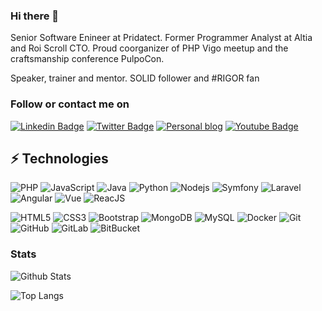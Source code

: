 ### Hi there 👋

Senior Software Enineer at Pridatect. Former Programmer Analyst at Altia and Roi Scroll CTO. Proud coorganizer of PHP Vigo meetup and the craftsmanship conference PulpoCon.

Speaker, trainer and mentor. SOLID follower and #RIGOR fan

### Follow or contact me on

[![Linkedin Badge](https://img.shields.io/badge/-Linkedin-0077B5?style=flat-square&logo=LinkedIn&logoColor=white&link=https://www.linkedin.com/in/rolandocaldas/)](https://www.linkedin.com/in/rolandocaldas/)
[![Twitter Badge](https://img.shields.io/badge/-@rolando_caldas-1DA1F2?style=flat-square&logo=Twitter&logoColor=white)](https://twitter.com/rolando_caldas)
[![Personal blog](https://img.shields.io/badge/-rolandocaldas.com-blue?style=flat-square&logo=Blogger&logoColor=white)](https://rolandocaldas.com)
[![Youtube Badge](https://img.shields.io/badge/-Youtube-FF0000?style=flat-square&logo=youtube&logoColor=white&link=https://www.youtube.com/user/rolandocaldas)](https://www.youtube.com/user/rolandocaldas)


## ⚡ Technologies

![PHP](https://img.shields.io/badge/-PHP-black?style=flat-square&logo=PHP)
![JavaScript](https://img.shields.io/badge/-JavaScript-black?style=flat-square&logo=javascript)
![Java](https://img.shields.io/badge/-Java-black?style=flat-square&logo=java)
![Python](https://img.shields.io/badge/-Python-black?style=flat-square&logo=Python)
![Nodejs](https://img.shields.io/badge/-Nodejs-black?style=flat-square&logo=Node.js)
![Symfony](https://img.shields.io/badge/-Symfony-black?style=flat-square&logo=Symfony)
![Laravel](https://img.shields.io/badge/-Laravel-black?style=flat-square&logo=Laravel)
![Angular](https://img.shields.io/badge/-Angular-black?style=flat-square&logo=Angular)
![Vue](https://img.shields.io/badge/-Vue-black?style=flat-square&logo=Vue.js)
![ReacJS](https://img.shields.io/badge/-React-black?style=flat-square&logo=React)

![HTML5](https://img.shields.io/badge/-HTML5-E34F26?style=flat-square&logo=html5&logoColor=white)
![CSS3](https://img.shields.io/badge/-CSS3-1572B6?style=flat-square&logo=css3)
![Bootstrap](https://img.shields.io/badge/-Bootstrap-563D7C?style=flat-square&logo=bootstrap)
![MongoDB](https://img.shields.io/badge/-MongoDB-black?style=flat-square&logo=mongodb)
![MySQL](https://img.shields.io/badge/-MySQL-black?style=flat-square&logo=mysql)
![Docker](https://img.shields.io/badge/-Docker-black?style=flat-square&logo=docker)
![Git](https://img.shields.io/badge/-Git-black?style=flat-square&logo=git)
![GitHub](https://img.shields.io/badge/-GitHub-181717?style=flat-square&logo=github)
![GitLab](https://img.shields.io/badge/-GitLab-FCA121?style=flat-square&logo=gitlab)
![BitBucket](https://img.shields.io/badge/-BitBucket-darkblue?style=flat-square&logo=bitbucket)



### Stats

![Github Stats](https://github-readme-stats.vercel.app/api?username=rolandocaldas&show_icons=true)

![Top Langs](https://github-readme-stats.vercel.app/api/top-langs/?username=rolandocaldas&layout=compact)

<!--
**rolandocaldas/rolandocaldas** is a ✨ _special_ ✨ repository because its `README.md` (this file) appears on your GitHub profile.

Here are some ideas to get you started:

- 🔭 I’m currently working on ...
- 🌱 I’m currently learning ...
- 👯 I’m looking to collaborate on ...
- 🤔 I’m looking for help with ...
- 💬 Ask me about ...
- 📫 How to reach me: ...
- 😄 Pronouns: ...
- ⚡ Fun fact: ...
-->

